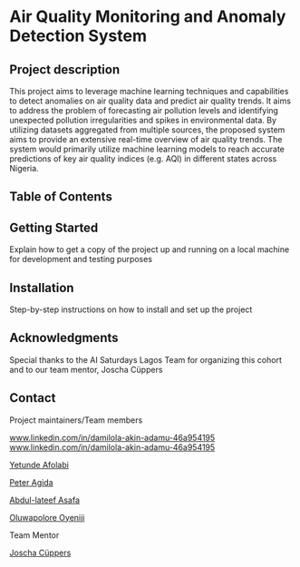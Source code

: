 # Air Quality Monitoring and Anomaly Detection System

## Project description 
This project aims to leverage machine learning techniques and capabilities to detect anomalies on air quality data and predict air quality trends. It aims to address the problem of forecasting air pollution levels and identifying unexpected pollution irregularities and spikes in environmental data. By utilizing datasets aggregated from multiple sources, the proposed system aims to provide an extensive real-time overview of air quality trends. The system would primarily utilize machine learning models to reach accurate predictions of key air quality indices (e.g. AQI) in different states across Nigeria.

## Table of Contents

## Getting Started 
Explain how to get a copy of the project up and running on a local machine for development and testing purposes

## Installation
Step-by-step instructions on how to install and set up the project

## Acknowledgments
Special thanks to the AI Saturdays Lagos Team for organizing this cohort and to our team mentor, Joscha Cüppers

## Contact
Project maintainers/Team members

www.linkedin.com/in/damilola-akin-adamu-46a954195 www.linkedin.com/in/damilola-akin-adamu-46a954195

[Yetunde Afolabi]([url](https://www.linkedin.com/in/yetundeafolabi007))

[Peter Agida]([url](http://linkedin.com/in/peter-agida-29aa2554))

[Abdul-lateef Asafa]([url](https://www.linkedin.com/in/abdullateef-asafa)) 

[Oluwapolore Oyeniji]([url](https://www.linkedin.com/in/oluwapolore-oyeniji-6661a4218?trk=contact-info))

Team Mentor

[Joscha Cüppers]([url](https://www.linkedin.com/in/joscha-c%C3%BCppers-33aa13244/)) 


